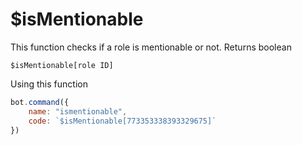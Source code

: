 # $isMentionable

This function checks if a role is mentionable or not. Returns boolean

```text
$isMentionable[role ID]
```

Using this function

```javascript
bot.command({
    name: "ismentionable",
    code: `$isMentionable[773353338393329675]`
})
```

